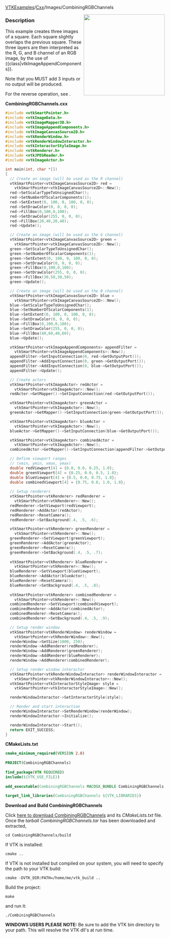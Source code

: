 [VTKExamples](/home/)/[Cxx](/Cxx)/Images/CombiningRGBChannels

<img align="right" src="https://github.com/lorensen/VTKExamples/blob/gh-pages/Testing/Baseline/Images/TestCombiningRGBChannels.png?raw=true" width="256" />

### Description
This example creates three images of a square. Each square slightly overlaps the previous square. These three layers are then interpreted as the R, G, and B channel of an RGB image, by the use of {{class|vtkImageAppendComponents}}.

Note that you MUST add 3 inputs or no output will be produced.

For the reverse operation, see []([../ExtractComponents]).

**CombiningRGBChannels.cxx**
```c++
#include <vtkSmartPointer.h>
#include <vtkImageData.h>
#include <vtkImageMapper3D.h>
#include <vtkImageAppendComponents.h>
#include <vtkImageCanvasSource2D.h>
#include <vtkRenderWindow.h>
#include <vtkRenderWindowInteractor.h>
#include <vtkInteractorStyleImage.h>
#include <vtkRenderer.h>
#include <vtkJPEGReader.h>
#include <vtkImageActor.h>

int main(int, char *[])
{
  // Create an image (will be used as the R channel)
  vtkSmartPointer<vtkImageCanvasSource2D> red =
    vtkSmartPointer<vtkImageCanvasSource2D>::New();
  red->SetScalarTypeToUnsignedChar();
  red->SetNumberOfScalarComponents(1);
  red->SetExtent(0, 100, 0, 100, 0, 0);
  red->SetDrawColor(0, 0, 0, 0);
  red->FillBox(0,100,0,100);
  red->SetDrawColor(255, 0, 0, 0);
  red->FillBox(20,40,20,40);
  red->Update();

  // Create an image (will be used as the G channel)
  vtkSmartPointer<vtkImageCanvasSource2D> green =
    vtkSmartPointer<vtkImageCanvasSource2D>::New();
  green->SetScalarTypeToUnsignedChar();
  green->SetNumberOfScalarComponents(1);
  green->SetExtent(0, 100, 0, 100, 0, 0);
  green->SetDrawColor(0, 0, 0, 0);
  green->FillBox(0,100,0,100);
  green->SetDrawColor(255, 0, 0, 0);
  green->FillBox(30,50,30,50);
  green->Update();

  // Create an image (will be used as the B channel)
  vtkSmartPointer<vtkImageCanvasSource2D> blue =
    vtkSmartPointer<vtkImageCanvasSource2D>::New();
  blue->SetScalarTypeToUnsignedChar();
  blue->SetNumberOfScalarComponents(1);
  blue->SetExtent(0, 100, 0, 100, 0, 0);
  blue->SetDrawColor(0, 0, 0, 0);
  blue->FillBox(0,100,0,100);
  blue->SetDrawColor(255, 0, 0, 0);
  blue->FillBox(40,60,40,60);
  blue->Update();

  vtkSmartPointer<vtkImageAppendComponents> appendFilter =
    vtkSmartPointer<vtkImageAppendComponents>::New();
  appendFilter->SetInputConnection(0, red->GetOutputPort());
  appendFilter->AddInputConnection(0, green->GetOutputPort());
  appendFilter->AddInputConnection(0, blue->GetOutputPort());
  appendFilter->Update();

  // Create actors
  vtkSmartPointer<vtkImageActor> redActor =
    vtkSmartPointer<vtkImageActor>::New();
  redActor->GetMapper()->SetInputConnection(red->GetOutputPort());

  vtkSmartPointer<vtkImageActor> greenActor =
    vtkSmartPointer<vtkImageActor>::New();
  greenActor->GetMapper()->SetInputConnection(green->GetOutputPort());

  vtkSmartPointer<vtkImageActor> blueActor =
    vtkSmartPointer<vtkImageActor>::New();
  blueActor->GetMapper()->SetInputConnection(blue->GetOutputPort());

  vtkSmartPointer<vtkImageActor> combinedActor =
    vtkSmartPointer<vtkImageActor>::New();
  combinedActor->GetMapper()->SetInputConnection(appendFilter->GetOutputPort());

  // Define viewport ranges
  // (xmin, ymin, xmax, ymax)
  double redViewport[4] = {0.0, 0.0, 0.25, 1.0};
  double greenViewport[4] = {0.25, 0.0, 0.5, 1.0};
  double blueViewport[4] = {0.5, 0.0, 0.75, 1.0};
  double combinedViewport[4] = {0.75, 0.0, 1.0, 1.0};
  
  // Setup renderers
  vtkSmartPointer<vtkRenderer> redRenderer =
    vtkSmartPointer<vtkRenderer>::New();
  redRenderer->SetViewport(redViewport);
  redRenderer->AddActor(redActor);
  redRenderer->ResetCamera();
  redRenderer->SetBackground(.4, .5, .6);

  vtkSmartPointer<vtkRenderer> greenRenderer =
    vtkSmartPointer<vtkRenderer>::New();
  greenRenderer->SetViewport(greenViewport);
  greenRenderer->AddActor(greenActor);
  greenRenderer->ResetCamera();
  greenRenderer->SetBackground(.4, .5, .7);
  
  vtkSmartPointer<vtkRenderer> blueRenderer =
    vtkSmartPointer<vtkRenderer>::New();
  blueRenderer->SetViewport(blueViewport);
  blueRenderer->AddActor(blueActor);
  blueRenderer->ResetCamera();
  blueRenderer->SetBackground(.4, .5, .8);
  
  vtkSmartPointer<vtkRenderer> combinedRenderer =
    vtkSmartPointer<vtkRenderer>::New();
  combinedRenderer->SetViewport(combinedViewport);
  combinedRenderer->AddActor(combinedActor);
  combinedRenderer->ResetCamera();
  combinedRenderer->SetBackground(.4, .5, .9);

  // Setup render window
  vtkSmartPointer<vtkRenderWindow> renderWindow =
    vtkSmartPointer<vtkRenderWindow>::New();
  renderWindow->SetSize(1000, 250);
  renderWindow->AddRenderer(redRenderer);
  renderWindow->AddRenderer(greenRenderer);
  renderWindow->AddRenderer(blueRenderer);
  renderWindow->AddRenderer(combinedRenderer);

  // Setup render window interactor
  vtkSmartPointer<vtkRenderWindowInteractor> renderWindowInteractor =
    vtkSmartPointer<vtkRenderWindowInteractor>::New();
  vtkSmartPointer<vtkInteractorStyleImage> style =
    vtkSmartPointer<vtkInteractorStyleImage>::New();

  renderWindowInteractor->SetInteractorStyle(style);

  // Render and start interaction
  renderWindowInteractor->SetRenderWindow(renderWindow);
  renderWindowInteractor->Initialize();

  renderWindowInteractor->Start();
  return EXIT_SUCCESS;
}
```
**CMakeLists.txt**
```cmake
cmake_minimum_required(VERSION 2.8)
 
PROJECT(CombiningRGBChannels)
 
find_package(VTK REQUIRED)
include(${VTK_USE_FILE})
 
add_executable(CombiningRGBChannels MACOSX_BUNDLE CombiningRGBChannels.cxx)
 
target_link_libraries(CombiningRGBChannels ${VTK_LIBRARIES})
```

**Download and Build CombiningRGBChannels**

Click [here to download CombiningRGBChannels](https://github.com/lorensen/VTKWikiExamplesTarballs/raw/master/CombiningRGBChannels.tar) and its *CMakeLists.txt* file.
Once the *tarball CombiningRGBChannels.tar* has been downloaded and extracted,
```
cd CombiningRGBChannels/build 
```
If VTK is installed:
```
cmake ..
```
If VTK is not installed but compiled on your system, you will need to specify the path to your VTK build:
```
cmake -DVTK_DIR:PATH=/home/me/vtk_build ..
```
Build the project:
```
make
```
and run it:
```
./CombiningRGBChannels
```
**WINDOWS USERS PLEASE NOTE:** Be sure to add the VTK bin directory to your path. This will resolve the VTK dll's at run time.

